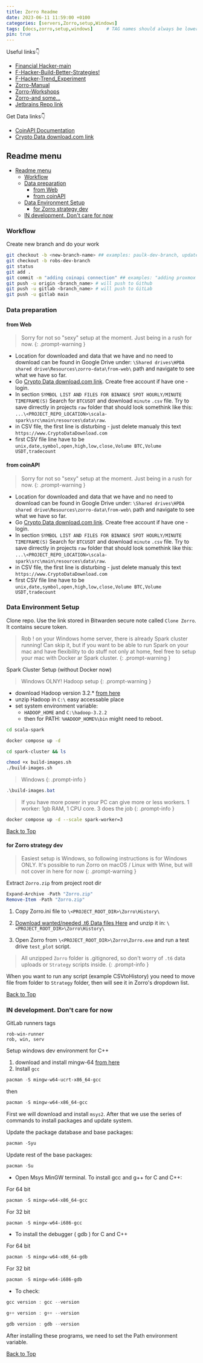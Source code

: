 ```yaml
---
title: Zorro Readme
date: 2023-06-11 11:59:00 +0100
categories: [servers,Zorro,setup,Windows]
tags: [docs,zorro,setup,windows]     # TAG names should always be lowercase
pin: true
---
```

Useful links👇

- [Financial Hacker-main](https://financial-hacker.com/)
- [F-Hacker-Build-Better-Strategies!](https://financial-hacker.com/build-better-strategies/)
- [F-Hacker-Trend_Experiment](https://financial-hacker.com/trend-delusion-or-reality/)
- [Zorro-Manual](https://zorro-project.com/manual/)
- [Zorro-Workshops](https://zorro-project.com/manual/en/tutorial_var.htm)
- [Zorro-and some...](https://zorro-project.com/manual/en/tutorial_var.htm)
- [Jetbrains Repo link](https://hpda.jetbrains.space/p/main/repositories/zorro/files/README.md)

Get Data links👇

- [CoinAPI Documentation](https://docs.coinapi.io/market-data/rest-api)
- [Crypto Data download.com link](https://www.cryptodatadownload.com/data/binance/)

## Readme menu

- [Readme menu](#readme-menu)
  - [Workflow](#workflow)
  - [Data preparation](#data-preparation)
    - [from Web](#from-web)
    - [from coinAPI](#from-coinapi)
  - [Data Environment Setup](#data-environment-setup)
    - [for Zorro strategy dev](#for-zorro-strategy-dev)
  - [IN development. Don't care for now](#in-development-dont-care-for-now)

### Workflow

Create new branch and do your work

```bash
git checkout -b <new-branch-name> ## examples: paulk-dev-branch, update-ip
git checkout -b robs-dev-branch 
git status
git add .
git commit -m "adding coinapi connection" ## examples: "adding proxmox VMs"
git push -u origin <branch_name> # will push to Github
git push -u gitlab <branch_name> # will push to GitLab
git push -u gitlab main
```

### Data preparation

#### from Web

> Sorry for not so "sexy" setup at the moment. Just being in a rush for now.
{: .prompt-warning }

- Location for downloaded and data that we have and no need to download can be found in Google Drive under: `\Shared drives\HPDA shared drive\Resources\zorro-data\from-web\` path and navigate to see what we have so far.
- Go [Crypto Data download.com link](https://www.cryptodatadownload.com/data/binance/). Create free account if have one - login.
- In section `SYMBOL LIST AND FILES FOR BINANCE SPOT HOURLY/MINUTE TIMEFRAME(S)` Search for `BTCUSDT` and download `minute` `.csv` file. Try to save dirrectly in projects `raw` folder that should look somethink like this: `...\<PROJECT_REPO_LOCATION>\scala-spark\src\main\resources\data\raw`.
- in CSV file, the first line is disturbing - just delete manualy this text `https://www.CryptoDataDownload.com`
- first CSV file line have to be `unix,date,symbol,open,high,low,close,Volume BTC,Volume USDT,tradecount`

#### from coinAPI

> Sorry for not so "sexy" setup at the moment. Just being in a rush for now.
{: .prompt-warning }

- Location for downloaded and data that we have and no need to download can be found in Google Drive under: `\Shared drives\HPDA shared drive\Resources\zorro-data\from-web\` path and navigate to see what we have so far.
- Go [Crypto Data download.com link](https://www.cryptodatadownload.com/data/binance/). Create free account if have one - login.
- In section `SYMBOL LIST AND FILES FOR BINANCE SPOT HOURLY/MINUTE TIMEFRAME(S)` Search for `BTCUSDT` and download `minute` `.csv` file. Try to save dirrectly in projects `raw` folder that should look somethink like this: `...\<PROJECT_REPO_LOCATION>\scala-spark\src\main\resources\data\raw`.
- in CSV file, the first line is disturbing - just delete manualy this text `https://www.CryptoDataDownload.com`
- first CSV file line have to be `unix,date,symbol,open,high,low,close,Volume BTC,Volume USDT,tradecount`

### Data Environment Setup

Clone repo. Use the link stored in Bitwarden secure note called `Clone Zorro`. It contains secure token.

> Rob ! on your Windows home server, there is already Spark cluster running! Can skip it, but if you want to be able to run Spark on your mac and have flexibility to do stuff not only at home, feel free to setup your mac with Docker ar Spark cluster.
{: .prompt-warning }

Spark Cluster Setup (without Docker now)

> Windows OLNY! Hadoop setup
{: .prompt-warning }

- download Hadoop version 3.2.* [from here](https://github.com/cdarlint/winutils)
- unzip Hadoop in `C:\` easy accessable place
- set system environment variable:
  - `HADOOP_HOME` and `C:\hadoop-3.2.2`
  - then for PATH: `%HADOOP_HOME%\bin`
might need to reboot.

```bash
cd scala-spark
```

```bash
docker compose up -d
```

```bash
cd spark-cluster && ls
```

```bash
chmod +x build-images.sh
./build-images.sh
```

> Windows
{: .prompt-info }

```powershell
.\build-images.bat
```

> If you have more power in your PC can give more or less workers. 1 worker: 1gb RAM, 1 CPU core. 3 does the job
{: .prompt-info }

```bash
docker compose up -d --scale spark-worker=3
```

[Back to Top](#readme-menu)

#### for Zorro strategy dev

> Easiest setup is Windows, so following instructions is for Windows ONLY. It's possible to run Zorro on macOS / Linux with Wine, but will not cover in here for now
{: .prompt-warning }

Extract `Zorro.zip` from project root dir

```powershell
Expand-Archive -Path "Zorro.zip"
Remove-Item -Path "Zorro.zip"
```

1. Copy Zorro.ini file to `\<PROJECT_ROOT_DIR>\Zorro\History\`

2. [Download wanted/needed .t6 Data files Here](https://drive.google.com/drive/folders/18pgkha-lJdYKEz5vwGyM9AoOzfD6pXoG?usp=share_link) and unzip it in: `\<PROJECT_ROOT_DIR>\Zorro\History\`

3. Open Zorro from `\<PROJECT_ROOT_DIR>\Zorro\Zorro.exe` and run a test drive `test_plot` script.

> All unzipped `Zorro` folder is .gitignored, so don't worry of `.t6` data uploads or `Strategy` scripts inside.
{: .prompt-info }

When you want to run any script (example CSVtoHistory) you need to move file from folder to `Strategy` folder, then will see it in Zorro's dropdown list.

[Back to Top](#readme-menu)

### IN development. Don't care for now

GitLab runners tags

```text
rob-win-runner
rob, win, serv
```

Setup windows dev environment for C++

1. download and install mingw-64 [from here](https://www.mingw-w64.org/)
2. Install `gcc`

```powershell
pacman -S mingw-w64-ucrt-x86_64-gcc
```

then

```powershell
pacman -S mingw-w64-x86_64-gcc
```

First we will download and install `msys2`. After that we use the series of commands to install packages and update system.

Update the package database and base packages:

```powershell
pacman -Syu
```

Update rest of the base packages:

```powershell
pacman -Su
```

- Open Msys MinGW terminal. To install gcc and g++ for C and C++:

For 64 bit

```powershell
pacman -S mingw-w64-x86_64-gcc
```

For 32 bit

```powershell
pacman -S mingw-w64-i686-gcc
```

- To install the debugger ( gdb ) for C and C++

For 64 bit

```powershell
pacman -S mingw-w64-x86_64-gdb
```

For 32 bit

```powershell
pacman -S mingw-w64-i686-gdb
```

- To check:

```powershell
gcc version : gcc --version
```

```powershell
g++ version : g++ --version
```

```powershell
gdb version : gdb --version
```

After installing these programs, we need to set the Path environment variable.

[Back to Top](#readme-menu)